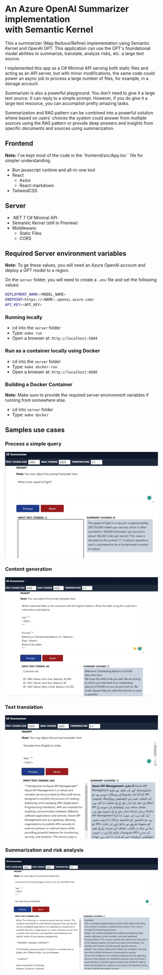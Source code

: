 # An Azure OpenAI Summarizer implementation<br/>with Semantic Kernel

This a summarizer (Map Reduce/Refine) implementation using Semantic Kernel and OpenAI GPT. This application can use the GPT's foundational model abilities to summarize, translate, analyze risks, etc. a large text source.

I implemented this app as a C# Minimal API serving both static files and acting as an API server, but with minor modifications, the same code could power an async job to process a large number of files, for example, in a storage account.

Summarizer is also a powerful playground. You don’t need to give it a large text source. It can reply to a simple prompt. However, if you do give it a large text resource, you can accomplish pretty amazing tasks.

Summarization and RAG pattern can be combined into a powerful solution where based on users' choices the system could answer from multiple sources using the RAG pattern or provide deep answers and insights from specific documents and sources using summarization.

## Frontend

**Note:** I've kept most of the code in the `frontend/src/App.tsx`` file for simpler understanding.

- Bun javascript runtime and all-in-one tool
- React
  - Axios
  - React-markdown
- TailwindCSS

## Server

- .NET 7 C# Minimal API
- Semantic Kernel (still in Preview)
- Middleware:
  - Static Files
  - CORS

## Required Server environment variables

**Note:** To ge these values, you will need an Azure OpenAI account and deploy a GPT model to a region.

On the `server` folder, you will need to create a `.env` file and set the following values:

```bash
DEPLOYMENT_NAME=<MODEL_NAME>
ENDPOINT=https://<NAME>.openai.azure.com/
API_KEY=<API_KEY>
```

### Running locally

- cd into the `server` folder
- Type: `make run`
- Open a browser at: `http://localhost:5084`

### Run as a container locally using Docker

- cd into the `server` folder
- Type: `make docker-run`
- Open a browser at: `http://localhost:8080`

### Building a Docker Container

**Note:** Make sure to provide the required server environment variables if running from somewhere else.

- cd into `server` folder
- Type: `make docker`

## Samples use cases

### Process a simple query

![Picture shows an image of a answer to a simple prompt](images/sksm-1.png)

### Content generation

![Picture shows the system finding a delinquent customer and writing a letter](images/sksm-2.png)

### Text translation

![Picture shows an image of a text document being translated from English to Urdu](images/sksm-3.png)

### Summarization and risk analysis

![Picture shows a legal document being summarized and analyzed for risks.](images/sksm-4.png)
